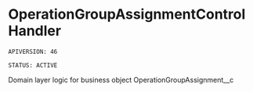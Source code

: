 # OperationGroupAssignmentControlHandler

`APIVERSION: 46`

`STATUS: ACTIVE`

Domain layer logic for business object OperationGroupAssignment__c

